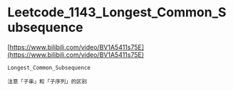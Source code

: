 # Leetcode_1143_Longest_Common_Subsequence

[https://www.bilibili.com/video/BV1A5411s75E](https://www.bilibili.com/video/BV1A5411s75E)

```
Longest_Common_Subsequence

注意「子串」和「子序列」的区别

```